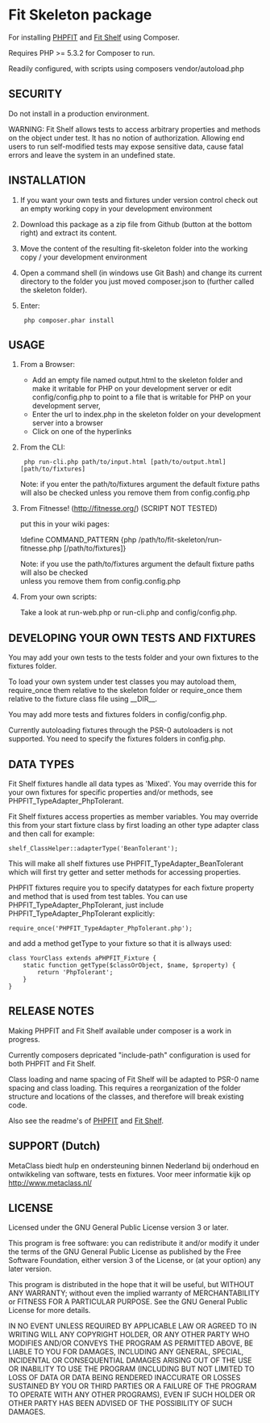 Fit Skeleton package 
====================

For installing [PHPFIT](https://github.com/metaclass-nl/phpfit) and [Fit Shelf](https://github.com/metaclass-nl/fit-shelf) using Composer. 

Requires PHP >= 5.3.2 for Composer to run.

Readily configured, with scripts using composers vendor/autoload.php


SECURITY
--------
Do not install in a production environment.

WARNING: Fit Shelf allows tests to access arbitrary properties and methods on the object under test. 
It has no notion of authorization. Allowing end users to run self-modified tests may expose sensitive 
data, cause fatal errors and leave the system in an undefined state. 


INSTALLATION
------------

1. If you want your own tests and fixtures under version control check out an empty working copy in your development environment

2. Download this package as a zip file from Github (button at the bottom right) and extract its content. 

3. Move the content of the resulting fit-skeleton folder into the working copy / your development environment

4. Open a command shell (in windows use Git Bash) and change its current directory to the folder you just moved composer.json to (further called the skeleton folder).

5. Enter:  

		php composer.phar install
  

USAGE
-----

1. From a Browser: 
   - Add an empty file named output.html to the skeleton folder and make it writable for PHP on your development server
     or edit config/config.php to point to a file that is writable for PHP on your development server,  
   - Enter the url to index.php in the skeleton folder on your development server into a browser  
   - Click on one of the hyperlinks  
   
2. From the CLI:

	    php run-cli.php path/to/input.html [path/to/output.html] [path/to/fixtures]  
	
	Note: if you enter the path/to/fixtures argument the default fixture paths will also be checked unless you remove them from config.config.php

3) From Fitnesse! (http://fitnesse.org/) (SCRIPT NOT TESTED)

   put this in your wiki pages:  
	
      !define COMMAND_PATTERN {php /path/to/fit-skeleton/run-fitnesse.php [/path/to/fixtures]}  

    Note: if you use the path/to/fixtures argument the default fixture paths will also be checked  
    unless you remove them from config.config.php

4) From your own scripts:  

   Take a look at run-web.php or run-cli.php and config/config.php. 


DEVELOPING YOUR OWN TESTS AND FIXTURES
--------------------------------------

You may add your own tests to the tests folder and your own fixtures to the fixtures folder.
 
To load your own system under test classes you may autoload them, require_once them relative to the skeleton folder
or require_once them relative to the fixture class file using &#95;&#95;DIR&#95;&#95;. 

You may add more tests and fixtures folders in config/config.php. 

Currently autoloading fixtures through the PSR-0 autoloaders is not supported. You need to specify the fixtures folders in config.php.  


DATA TYPES
----------
Fit Shelf fixtures handle all data types as 'Mixed'. You may override this for your own fixtures 
for specific properties and/or methods, see PHPFIT_TypeAdapter_PhpTolerant.

Fit Shelf fixtures access properties as member variables. You may override this from your start fixture class 
by first loading an other type adapter class and then call for example:

	shelf_ClassHelper::adapterType('BeanTolerant');
	
This will make all shelf fixtures use PHPFIT_TypeAdapter_BeanTolerant which will first try 
getter and setter methods for accessing properties.

PHPFIT fixtures require you to specify datatypes for each fixture property and method that is
used from test tables.  You can use PHPFIT_TypeAdapter_PhpTolerant, 
just include PHPFIT_TypeAdapter_PhpTolerant explicitly:

    require_once('PHPFIT_TypeAdapter_PhpTolerant.php');
    
and add a method getType to your fixture so that it is allways used:

    class YourClass extends aPHPFIT_Fixture {
        static function getType($classOrObject, $name, $property) {
            return 'PhpTolerant';
        }
    }


RELEASE NOTES
-------------

Making PHPFIT and Fit Shelf available under composer is a work in progress. 

Currently composers depricated "include-path" configuration is used for both PHPFIT and Fit Shelf.

Class loading and name spacing of Fit Shelf will be adapted to PSR-0 name spacing and class loading.
This requires a reorganization of the folder structure and locations of the classes, 
and therefore will break existing code.  

Also see the readme's of [PHPFIT](https://github.com/metaclass-nl/phpfit) and [Fit Shelf](https://github.com/metaclass-nl/fit-shelf).

   
SUPPORT (Dutch)
---------------

MetaClass biedt hulp en ondersteuning binnen Nederland bij onderhoud 
en ontwikkeling van software, tests en fixtures. 
Voor meer informatie kijk op http://www.metaclass.nl/

LICENSE
-------

Licensed under the GNU General Public License version 3 or later.

This program is free software: you can redistribute it and/or modify
it under the terms of the GNU General Public License as published by
the Free Software Foundation, either version 3 of the License, or
(at your option) any later version.

This program is distributed in the hope that it will be useful,
but WITHOUT ANY WARRANTY; without even the implied warranty of
MERCHANTABILITY or FITNESS FOR A PARTICULAR PURPOSE.  See the
GNU General Public License for more details.

IN NO EVENT UNLESS REQUIRED BY APPLICABLE LAW OR AGREED TO IN WRITING
WILL ANY COPYRIGHT HOLDER, OR ANY OTHER PARTY WHO MODIFIES AND/OR CONVEYS
THE PROGRAM AS PERMITTED ABOVE, BE LIABLE TO YOU FOR DAMAGES, INCLUDING ANY
GENERAL, SPECIAL, INCIDENTAL OR CONSEQUENTIAL DAMAGES ARISING OUT OF THE
USE OR INABILITY TO USE THE PROGRAM (INCLUDING BUT NOT LIMITED TO LOSS OF
DATA OR DATA BEING RENDERED INACCURATE OR LOSSES SUSTAINED BY YOU OR THIRD
PARTIES OR A FAILURE OF THE PROGRAM TO OPERATE WITH ANY OTHER PROGRAMS),
EVEN IF SUCH HOLDER OR OTHER PARTY HAS BEEN ADVISED OF THE POSSIBILITY OF
SUCH DAMAGES.

